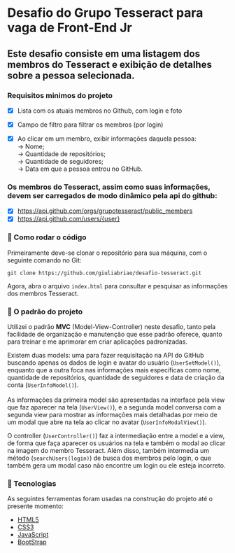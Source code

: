 # Desafio do Grupo Tesseract para vaga de Front-End Jr

## Este desafio consiste em uma listagem dos membros do Tesseract e exibição de detalhes sobre a pessoa selecionada.

###  Requisitos minimos do projeto
- [x] Lista com os atuais membros no Github, com login e foto
- [x] Campo de filtro para filtrar os membros (por login) 
- [x] Ao clicar em um membro, exibir informações daquela pessoa:<br>
      -> Nome;<br>
      -> Quantidade de repositórios;<br>
      -> Quantidade de seguidores;<br>
      -> Data em que a pessoa entrou no GitHub.<br>


### Os membros do Tesseract, assim como suas informações, devem ser carregados de modo dinâmico pela api do github:
- [x] https://api.github.com/orgs/grupotesseract/public_members
- [x] https://api.github.com/users/{user}

### 🔎 Como rodar o código

Primeiramente deve-se clonar o repositório para sua máquina, com o seguinte comando no Git:

```shell
git clone https://github.com/giuliabriao/desafio-tesseract.git
```
Agora, abra o arquivo ```index.html``` para consultar e pesquisar as informações dos membros Tesseract.

### 📌 O padrão do projeto


Utilizei o padrão **MVC** (Model-View-Controller) neste desafio, tanto pela facilidade de organização e manutenção que esse padrão oferece, quanto para treinar e me aprimorar em criar aplicações padronizadas.

Existem duas models: uma para fazer requisitação na API do GitHub buscando apenas os dados de login e avatar do usuário (``UserSetModel()``), enquanto que a outra foca nas informações mais específicas como nome, quantidade de repositórios, quantidade de seguidores e data de criação da conta (``UserInfoModel()``). <br><br> As informações da primeira model são apresentadas na interface pela view que faz aparecer na tela (``UserView()``), e a segunda model conversa com a segunda view para mostrar as informações mais detalhadas por meio de um modal que abre na tela ao clicar no avatar (``UserInfoModalView()``).

O controller (``UserController()``) faz a intermediação entre a model e a view, de forma que faça aparecer os usuários na tela e também o modal ao clicar na imagem do membro Tesseract. Além disso, também intermedia um método (``searchUsers(login)``) de busca dos membros pelo login, o que também gera um modal caso não encontre um login ou ele esteja incorreto.

### 🚀 Tecnologias
As seguintes ferramentas foram usadas na construção do projeto até o presente momento:

- [HTML5](https://developer.mozilla.org/pt-BR/docs/Web/HTML/HTML5)
- [CSS3](https://developer.mozilla.org/pt-BR/docs/Web/CSS)
- [JavaScript](https://developer.mozilla.org/pt-BR/docs/Web/JavaScript)
- [BootStrap](https://getbootstrap.com/)
